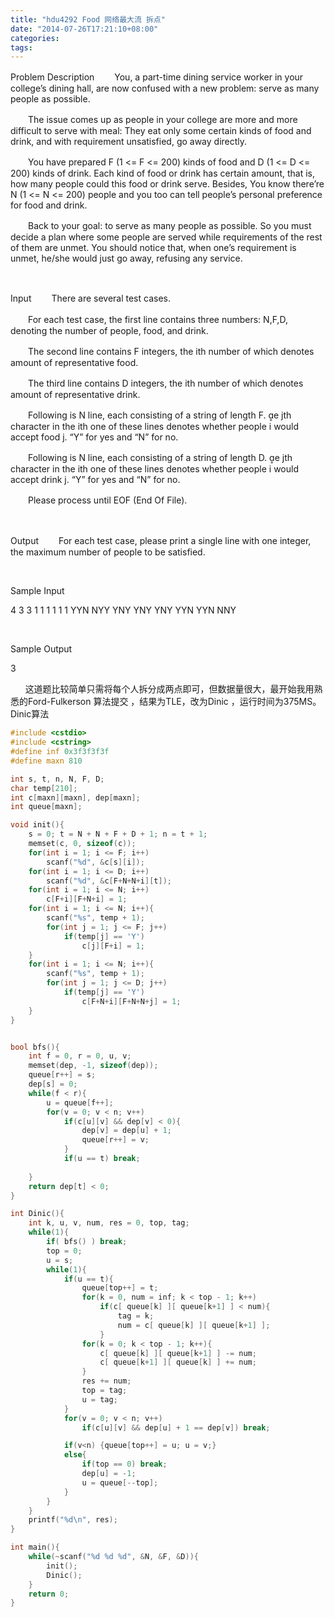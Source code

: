 ```yaml
---
title: "hdu4292 Food 网络最大流 拆点"
date: "2014-07-26T17:21:10+08:00"
categories:
tags:
---
```


                                            



Problem Description
　　You, a part-time dining service worker in your college’s dining hall, are now confused with a new problem: serve as many people as possible.

　　The issue comes up as people in your college are more and more difficult to serve with meal: They eat only some certain kinds of food and drink, and with requirement unsatisfied, go away directly.

　　You have prepared F (1 <= F <= 200) kinds of food and D (1 <= D <= 200) kinds of drink. Each kind of food or drink has certain amount, that is, how many people could this food or drink serve. Besides, You know there’re N (1 <= N <= 200) people and you too
 can tell people’s personal preference for food and drink.

　　Back to your goal: to serve as many people as possible. So you must decide a plan where some people are served while requirements of the rest of them are unmet. You should notice that, when one’s requirement is unmet, he/she would just go away, refusing any
 service.

 

Input
　　There are several test cases.

　　For each test case, the first line contains three numbers: N,F,D, denoting the number of people, food, and drink.

　　The second line contains F integers, the ith number of which denotes amount of representative food.

　　The third line contains D integers, the ith number of which denotes amount of representative drink.

　　Following is N line, each consisting of a string of length F. e jth character in the ith one of these lines denotes whether people i would accept food j. “Y” for yes and “N” for no.

　　Following is N line, each consisting of a string of length D. e jth character in the ith one of these lines denotes whether people i would accept drink j. “Y” for yes and “N” for no.

　　Please process until EOF (End Of File).

 

Output
　　For each test case, please print a single line with one integer, the maximum number of people to be satisfied.

 

Sample Input

4 3 3
1 1 1
1 1 1
YYN
NYY
YNY
YNY
YNY
YYN
YYN
NNY

 

Sample Output

3



      这道题比较简单只需将每个人拆分成两点即可，但数据量很大，最开始我用熟悉的Ford-Fulkerson 算法提交 ，结果为TLE，改为Dinic ，运行时间为375MS。
Dinic算法
```cpp
#include <cstdio>
#include <cstring>
#define inf 0x3f3f3f3f
#define maxn 810

int s, t, n, N, F, D;
char temp[210];
int c[maxn][maxn], dep[maxn]; 
int queue[maxn];

void init(){
    s = 0; t = N + N + F + D + 1; n = t + 1;
    memset(c, 0, sizeof(c));
    for(int i = 1; i <= F; i++)
        scanf("%d", &c[s][i]);
    for(int i = 1; i <= D; i++)
        scanf("%d", &c[F+N+N+i][t]);
    for(int i = 1; i <= N; i++)
    	c[F+i][F+N+i] = 1;
    for(int i = 1; i <= N; i++){
        scanf("%s", temp + 1);
        for(int j = 1; j <= F; j++)
            if(temp[j] == 'Y')  
                c[j][F+i] = 1;
    }   
    for(int i = 1; i <= N; i++){
        scanf("%s", temp + 1);
        for(int j = 1; j <= D; j++)
            if(temp[j] == 'Y')  
                c[F+N+i][F+N+N+j] = 1;
    }
}


bool bfs(){
    int f = 0, r = 0, u, v;  
    memset(dep, -1, sizeof(dep));  
    queue[r++] = s;  
    dep[s] = 0;   
    while(f < r){  
        u = queue[f++];  
        for(v = 0; v < n; v++)  
            if(c[u][v] && dep[v] < 0){  
                dep[v] = dep[u] + 1;  
                queue[r++] = v;  
            }  
            if(u == t) break;  
  
    }  
    return dep[t] < 0; 
}

int Dinic(){
    int k, u, v, num, res = 0, top, tag;
    while(1){
        if( bfs() ) break; 
        top = 0;
        u = s;
        while(1){
            if(u == t){  
                queue[top++] = t;
                for(k = 0, num = inf; k < top - 1; k++)
                    if(c[ queue[k] ][ queue[k+1] ] < num){
                        tag = k; 
                        num = c[ queue[k] ][ queue[k+1] ];
                    }
                for(k = 0; k < top - 1; k++){
                    c[ queue[k] ][ queue[k+1] ] -= num;
                    c[ queue[k+1] ][ queue[k] ] += num;
                }
                res += num;
                top = tag; 
                u = tag;
            }
            for(v = 0; v < n; v++) 
                if(c[u][v] && dep[u] + 1 == dep[v]) break; 

            if(v<n) {queue[top++] = u; u = v;} 
            else{
                if(top == 0) break;
                dep[u] = -1;
                u = queue[--top]; 
            }
        }
    }
    printf("%d\n", res);
}

int main(){
	while(~scanf("%d %d %d", &N, &F, &D)){
        init();
        Dinic();
	}
    return 0;
}
```





































